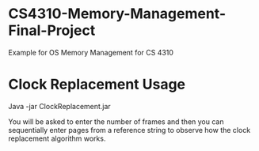 # CS4310-Memory-Management-Final-Project
Example for OS Memory Management for CS 4310

# Clock Replacement Usage
Java -jar ClockReplacement.jar

You will be asked to enter the number of frames and then you can sequentially enter pages from a reference string to observe how the clock replacement algorithm works.